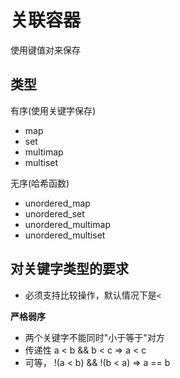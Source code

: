# 关联容器

使用键值对来保存

## 类型

有序(使用关键字保存)

- map
- set
- multimap
- multiset

无序(哈希函数)

- unordered_map
- unordered_set
- unordered_multimap
- unordered_multiset

## 对关键字类型的要求

 - 必须支持比较操作，默认情况下是`<`
 
  **严格弱序**
  
 - 两个关键字不能同时"小于等于"对方
 - 传递性 a < b && b < c => a < c
 - 可等， !(a < b) && !(b < a) => a == b
 



